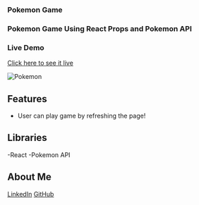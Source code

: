 ### Pokemon Game
### Pokemon Game Using React Props and Pokemon API

### Live Demo
[Click here to see it live](https://mbeklevic.github.io/pokemon_game/)

![Pokemon](https://user-images.githubusercontent.com/113860249/212471232-41d277d6-4b75-4585-883c-e33622d491c4.PNG)


## Features
- User can play game by refreshing the page!

## Libraries
-React
-Pokemon API

## About Me
[LinkedIn](https://linkedin.com/in/mustafabekleviç/)
[GitHub](https://github.com/MBeklevic)
